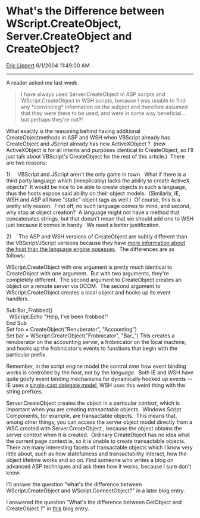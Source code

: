 # What's the Difference between WScript.CreateObject, Server.CreateObject and CreateObject?

[Eric Lippert](https://social.msdn.microsoft.com/profile/Eric%20Lippert) 6/1/2004 11:49:00 AM

-----

A reader asked me last week  

> I have always used Server.CreateObject in ASP scripts and WScript.CreateObject in WSH scripts, because I was unable to find any \*convincing\* information on the subject and therefore assumed that they were there to be used, and were in some way beneficial... but perhaps they're not?\!

 What exactly is the reasoning behind having additional CreateObjectmethods in ASP and WSH when VBScript already has CreateObject and JScript already has new ActiveXObject ?  (new ActiveXObject is for all intents and purposes identical to CreateObject, so I'll just talk about VBScript's CreateObject for the rest of this article.)  There are two reasons: 

 1)     VBScript and JScript aren't the only game in town.  What if there is a third party language which (inexplicably) lacks the ability to create ActiveX objects?  It would be nice to be able to create objects in such a language, thus the hosts expose said ability on their object models.  (Similarly, IE, WSH and ASP all have "static" object tags as well.)   Of course, this is a pretty silly reason.  First off, no such language comes to mind, and second, why stop at object creation?  A language might not have a method that concatenates strings, but that doesn't mean that we should add one to WSH just because it comes in handy.  We need a better justification. 

 2)     The ASP and WSH versions of CreateObject are subtly different than the VBScript/JScript versions because they have [more information about the host than the language engine posesses](http://blogs.msdn.com/ericlippert/archive/2003/10/08/53175.aspx).  The differences are as follows: 

 WScript.CreateObject with one argument is pretty much identical to CreateObject with one argument.  But with two arguments, they're completely different.  The second argument to CreateObject creates an object on a remote server via DCOM.  The second argument to WScript.CreateObject creates a local object and hooks up its event handlers.  

 Sub Bar\_Frobbed()  
  WScript.Echo "Help, I've been frobbed\!"  
End Sub  
Set foo = CreateObject("Renuberator", "Accounting")  
Set bar = WScript.CreateObject("Frobnicator", "Bar\_")  This creates a renuberator on the accounting server, a frobnicator on the local machine, and hooks up the frobnicator's events to functions that begin with the particular prefix. 

 Remember, in the script engine model the control over how event binding works is controlled by the *host*, not by the *language*.  Both IE and WSH have quite goofy event binding mechanisms for dynamically hooked up events -- IE uses a [single-cast delegate model](http://blogs.msdn.com/ericlippert/archive/2003/12/12/53454.aspx), WSH uses this weird thing with the string prefixes.  

 Server.CreateObject creates the object in a particular *context*, which is important when you are creating *transactable* objects.  Windows Script Components, for example, are transactable objects.  This means that, among other things, you can access the server object model directly from a WSC created with Server.CreateObject , because the object obtains the server context when it is created.  Ordinary CreateObject has no idea what the current page context is, so it is unable to create transactable objects. There are many interesting facets of transactable objects which I know very little about, such as how statefulness and transactability interact, how the object lifetime works and so on. Find someone who writes a blog on advanced ASP techniques and ask them how it works, because I sure don't know. 

 I'll answer the question "what's the difference between WScript.CreateObject and WScript.ConnectObject?" in a later blog entry. 

 I answered the question "What's the difference between GetObject and CreateObject ?" in [this](http://blogs.msdn.com/ericlippert/archive/2004/01/14/58700.aspx "http://weblogs.asp.net/ericlippert/archive/2004/01/14/58700.aspx") blog entry.

